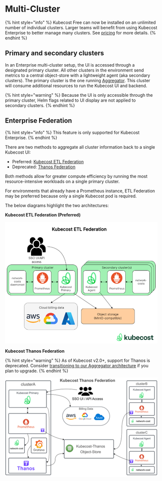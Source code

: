 # Multi-Cluster

{% hint style="info" %}
Kubecost Free can now be installed on an unlimited number of individual clusters. Larger teams will benefit from using Kubecost Enterprise to better manage many clusters. See [pricing](https://www.kubecost.com/pricing) for more details.
{% endhint %}

## Primary and secondary clusters

In an Enterprise multi-cluster setup, the UI is accessed through a designated primary cluster. All other clusters in the environment send metrics to a central object-store with a lightweight agent (aka secondary clusters). The primary cluster is the one running [Aggregator](/install-and-configure/install/multi-cluster/federated-etl/aggregator.md). This cluster will consume additional resources to run the Kubecost UI and backend.

{% hint style="warning" %}
Because the UI is only accessible through the primary cluster, Helm flags related to UI display are not applied to secondary clusters.
{% endhint %}

## Enterprise Federation

{% hint style="info" %}
This feature is only supported for Kubecost Enterprise.
{% endhint %}

There are two methods to aggregate all cluster information back to a single Kubecost UI:

* Preferred: [Kubecost ETL Federation](/install-and-configure/install/multi-cluster/federated-etl/federated-etl.md)
* Deprecated: [Thanos Federation](/install-and-configure/install/multi-cluster/thanos-setup/thanos-setup.md)

Both methods allow for greater compute efficiency by running the most resource-intensive workloads on a single primary cluster.

For environments that already have a Prometheus instance, ETL Federation may be preferred because only a single Kubecost pod is required.

The below diagrams highlight the two architectures:

**Kubecost ETL Federation (Preferred)**

![ETL Federation Overview](/images/diagrams/etl-federation.png)

**Kubecost Thanos Federation**

{% hint style="warning" %}
As of Kubecost v2.0+, support for Thanos is deprecated. Consider [transitioning to our Aggregator architecture](/install-and-configure/install/multi-cluster/federated-etl/thanos-migration-guide.md) if you plan to upgrade.
{% endhint %}

![Thanos Overview](/images/thanos-architecture.png)
